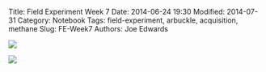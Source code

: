 Title: Field Experiment Week 7
Date: 2014-06-24 19:30
Modified: 2014-07-31
Category: Notebook
Tags: field-experiment, arbuckle, acquisition, methane 
Slug: FE-Week7
Authors: Joe Edwards


![]({filename}/images/fieldw7.jpg)


![]({filename}/images/plantsw7.jpg)